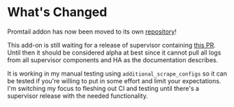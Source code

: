 # What's Changed

Promtail addon has now been moved to its own [repository](https://github.com/mdegat01/addon-promtail)!

This add-on is still waiting for a release of supervisor containing [this PR](https://github.com/home-assistant/supervisor/pull/2722).
Until then it should be considered alpha at best since it cannot pull all logs
from all supervisor components and HA as the documentation describes.

It is working in my manual testing using `additional_scrape_configs` so it can
be tested if you're willing to put in some effort and limit your expectations.
I'm switching my focus to fleshing out CI and testing until there's a
supervisor release with the needed functionality.
